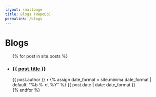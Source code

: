 ```yaml
---
layout: smallpage
title: Blogs (RepoDb)
permalink: /blogs
---
```


<div class="blogs-container">
    <h1 class="blog-title">Blogs</h1>
    <ul class="blogs">
    {% for post in site.posts %}
        <li class="blog-entry">
            <h3 class="title"><a href="{{ post.url }}">{{ post.title }}</a></h3>
            <span class="author">
                <author>{{ post.author }}</author>
                •
                <time datetime="{{ post.date | date_to_xmlschema }}">
                    {% assign date_format = site.minima.date_format | default: "%b %-d, %Y" %}
                    {{ post.date | date: date_format }}
                </time>
            </span>
        </li>
    {% endfor %}
    </ul>
</div>
